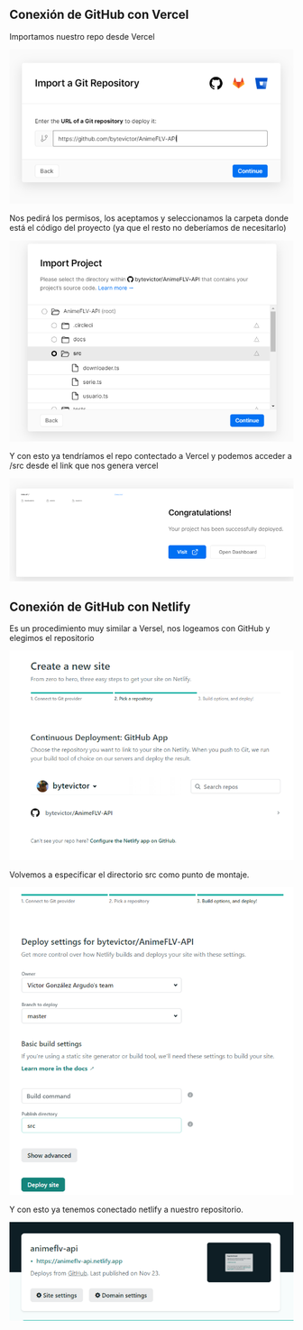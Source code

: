 

## Conexión de GitHub con Vercel

Importamos nuestro repo desde Vercel

![](img/1.png)

Nos pedirá los permisos, los aceptamos y seleccionamos la carpeta donde está el código del proyecto (ya que el resto no deberíamos de necesitarlo)

![](img/2.png)

Y con esto ya tendríamos el repo contectado a Vercel y podemos acceder a /src desde el link que nos genera vercel

![](img/3.png)

## Conexión de GitHub con Netlify

Es un procedimiento muy similar a Versel, nos logeamos con GitHub y elegimos el repositorio

![](img/4.png)

Volvemos a especificar el directorio src como punto de montaje.

![](img/5.png)

Y con esto ya tenemos conectado netlify a nuestro repositorio.

![](img/6.png)

